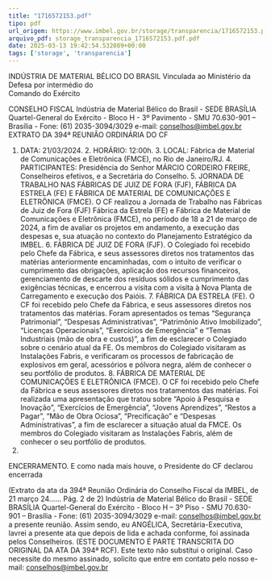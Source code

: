 ```yaml
---
title: "1716572153.pdf"
tipo: pdf
url_origem: https://www.imbel.gov.br/storage/transparencia/1716572153.pdf
arquivo_pdf: storage_transparencia_1716572153.pdf.pdf
date: 2025-03-13 19:42:54.532089+00:00
tags: ['storage', 'transparencia']
---
```


INDÚSTRIA DE MATERIAL BÉLICO DO BRASIL 
Vinculada ao Ministério da Defesa por intermédio do  
Comando do Exército 
 
CONSELHO FISCAL 
Indústria de Material Bélico do Brasil - SEDE BRASÍLIA 
Quartel-General do Exército - Bloco H - 3º Pavimento - SMU 
70.630-901 – Brasília - Fone: (61) 2035-3094/3029 e-mail: conselhos@imbel.gov.br 
EXTRATO DA 394ª REUNIÃO ORDINÁRIA DO CF 
1. DATA: 21/03/2024. 2. HORÁRIO: 12:00h. 3. LOCAL: Fábrica de Material de 
Comunicações e Eletrônica (FMCE), no Rio de Janeiro/RJ. 4. PARTICIPANTES: 
Presidência do Senhor MÁRCIO CORDEIRO FREIRE, Conselheiros efetivos, e a 
Secretária do Conselho. 5. JORNADA DE TRABALHO NAS FÁBRICAS DE JUIZ DE 
FORA (FJF), FÁBRICA DA ESTRELA (FE) E FÁBRICA DE MATERIAL DE 
COMUNICAÇÕES E ELETRÔNICA (FMCE). O CF realizou a Jornada de Trabalho nas 
Fábricas de Juiz de Fora (FJF) Fábrica da Estrela (FE) e Fábrica de Material de 
Comunicações e Eletrônica (FMCE), no período de 18 a 21 de março de 2024, a fim de 
avaliar os projetos em andamento, a execução das despesas e, sua atuação no 
contexto do Planejamento Estratégico da IMBEL. 6. FÁBRICA DE JUIZ DE FORA 
(FJF). O Colegiado foi recebido pelo Chefe da Fábrica, e seus assessores diretos nos 
tratamentos das matérias anteriormente encaminhadas, com o intuito de verificar o 
cumprimento das obrigações, aplicação dos recursos financeiros, gerenciamento de 
descarte dos resíduos sólidos e cumprimento das exigências técnicas, e encerrou a 
visita com a visita à Nova Planta de Carregamento e execução dos Paióis. 7. FÁBRICA 
DA ESTRELA (FE). O CF foi recebido pelo Chefe da Fábrica, e seus assessores 
diretos nos tratamentos das matérias. Foram apresentados os temas “Segurança 
Patrimonial”, “Despesas Administrativas”, “Patrimônio Ativo Imobilizado”, “Licenças 
Operacionais”, “Exercícios de Emergência” e “Temas Industriais (mão de obra e 
custos)”, a fim de esclarecer o Colegiado sobre o cenário atual da FE. Os membros do 
Colegiado visitaram as Instalações Fabris, e verificaram os processos de fabricação de 
explosivos em geral, acessórios e pólvora negra, além de conhecer o seu portfólio de 
produtos. 8. FÁBRICA DE MATERIAL DE COMUNICAÇÕES E ELETRÔNICA 
(FMCE). O CF foi recebido pelo Chefe da Fábrica e seus assessores diretos nos 
tratamentos das matérias. Foi realizada uma apresentação que tratou sobre “Apoio à 
Pesquisa e Inovação”, “Exercícios de Emergência”, “Jovens Aprendizes”, “Restos a 
Pagar”, “Mão de Obra Ociosa”, “Precificação” e “Despesas Administrativas”, a fim de 
esclarecer a situação atual da FMCE. Os membros do Colegiado visitaram as 
Instalações 
Fabris, 
além 
de 
conhecer 
o 
seu 
portfólio 
de 
produtos. 
9. 
ENCERRAMENTO. E como nada mais houve, o Presidente do CF declarou encerrada 

(Extrato da ata da 394ª Reunião Ordinária do Conselho Fiscal da IMBEL, de 21 março 24...... Pág. 2 de 2) 
Indústria de Material Bélico do Brasil - SEDE BRASÍLIA 
Quartel-General do Exército - Bloco H – 3º Piso - SMU 
70.630-901 – Brasília - Fone: (61) 2035-3094/3029 e-mail: conselhos@imbel.gov.br 
a presente reunião. Assim sendo, eu ANGÉLICA, Secretária-Executiva, lavrei a 
presente ata que depois de lida e achada conforme, foi assinada pelos Conselheiros. 
(ESTE DOCUMENTO É PARTE TRANSCRITA DO ORIGINAL DA ATA DA 394ª RCF). 
Este texto não substitui o original. Caso necessite do mesmo assinado, solicito que 
entre em contato pelo nosso e-mail: conselhos@imbel.gov.br 
 
 

